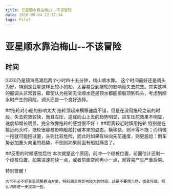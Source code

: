 ```yaml
---
title: 亚星顺水靠泊梅山--不该冒险
date: 2016-09-04 22:17:34
tags: Pilot
---
```

# 亚星顺水靠泊梅山--不该冒险

## 时间
0330乃是镇海高潮后两个小时四十五分钟，梅山顺水靠。
这个时间最好还是调头为好，特别是亚星这样比较小的船，太容易受到拖轮的影响而失去舵效。其实这样的船调头非常容易，即使认为拖轮无论顺水还是顶水都能把船顶到码头，考虑到顺水时产生的风险，调头还是一个良好选择。

##拖轮对小船的影响太大
拖轮顶起来横移速度不错，但是在没用拖轮之前的时段，失去舵效较快，而且左压，造成向山上去的趋势明显，进车压舵效果不明显，速度却增长明显。完全依靠拖轮的感觉很不好！
##距离较近时慎用拖轮
特别是在接近码头时，拖轮很容易影响船舶打破本来的姿态。横移快，则不得不拖；而稍微一拖就可能拖过量，头则比较危险，而此时如果有纵向先前速度，则更尴尬：倒车势必加重头向里的趋势，不倒则如果前面有船就痛苦了。

##反思的时候感觉后怕
本次就是这个原因，前冲一个缆桩位置，前面估计还剩一个缆桩位置，如果进速在快一点，或者前面空间再小一点，就容易产生严重后果。

特别警醒！

`大可不必不好意思调整靠泊方案，特别潮流等影响较大的时段，还是不要想当然，或者将就。把认识再进一步提高一些。`

